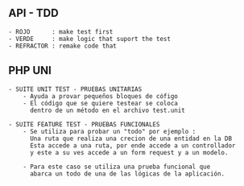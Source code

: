 ## API - TDD
    - ROJO      : make test first
    - VERDE     : make logic that suport the test
    - REFRACTOR : remake code that

## PHP UNI
   
    - SUITE UNIT TEST - PRUEBAS UNITARIAS
        - Ayuda a provar pequeños bloques de cófigo
        - El código que se quiere testear se coloca 
          dentro de un método en el archivo test.unit
    
    - SUITE FEATURE TEST - PRUEBAS FUNCIONALES
        - Se utiliza para probar un "todo" por ejemplo :
          Una ruta que realiza una crecion de una entidad en la DB
          Esta accede a una ruta, por ende accede a un controllador 
          y este a su ves accede a un form request y a un modelo.

        - Para este caso se utiliza una prueba funcional que 
          abarca un todo de una de las lógicas de la aplicación.

